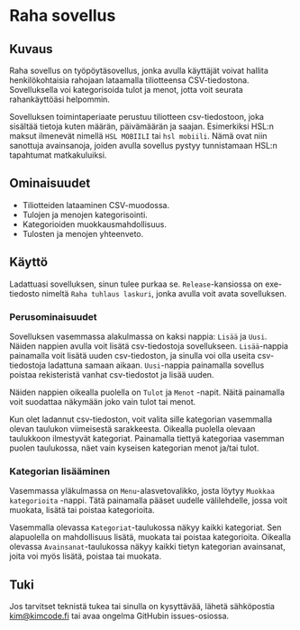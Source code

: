 # Raha sovellus

## Kuvaus

Raha sovellus on työpöytäsovellus, jonka avulla käyttäjät voivat hallita henkilökohtaisia rahojaan lataamalla tiliotteensa CSV-tiedostona. Sovelluksella voi kategorisoida tulot ja menot, jotta voit seurata rahankäyttöäsi helpommin. 

Sovelluksen toimintaperiaate perustuu tiliotteen csv-tiedostoon, joka sisältää tietoja kuten määrän, päivämäärän ja saajan. Esimerkiksi HSL:n maksut ilmenevät nimellä `HSL MOBIILI` tai `hsl mobiili`. Nämä ovat niin sanottuja avainsanoja, joiden avulla sovellus pystyy tunnistamaan HSL:n tapahtumat matkakuluiksi.


## Ominaisuudet

- Tiliotteiden lataaminen CSV-muodossa.
- Tulojen ja menojen kategorisointi.
- Kategorioiden muokkausmahdollisuus.
- Tulosten ja menojen yhteenveto.

## Käyttö

Ladattuasi sovelluksen, sinun tulee purkaa se. `Release`-kansiossa on exe-tiedosto nimeltä `Raha tuhlaus laskuri`, jonka avulla voit avata sovelluksen.

### Perusominaisuudet

Sovelluksen vasemmassa alakulmassa on kaksi nappia: `Lisää` ja `Uusi`. Näiden nappien avulla voit lisätä csv-tiedostoja sovellukseen. `Lisää`-nappia painamalla voit lisätä uuden csv-tiedoston, ja sinulla voi olla useita csv-tiedostoja ladattuna samaan aikaan. `Uusi`-nappia painamalla sovellus poistaa rekisteristä vanhat csv-tiedostot ja lisää uuden.

Näiden nappien oikealla puolella on `Tulot` ja `Menot` -napit. Näitä painamalla voit suodattaa näkymään joko vain tulot tai menot.

Kun olet ladannut csv-tiedoston, voit valita sille kategorian vasemmalla olevan taulukon viimeisestä sarakkeesta. Oikealla puolella olevaan taulukkoon ilmestyvät kategoriat. Painamalla tiettyä kategoriaa vasemman puolen taulukossa, näet vain kyseisen kategorian menot ja/tai tulot.

### Kategorian lisääminen

Vasemmassa yläkulmassa on `Menu`-alasvetovalikko, josta löytyy `Muokkaa kategorioita` -nappi. Tätä painamalla pääset uudelle välilehdelle, jossa voit muokata, lisätä tai poistaa kategorioita.

Vasemmalla olevassa `Kategoriat`-taulukossa näkyy kaikki kategoriat. Sen alapuolella on mahdollisuus lisätä, muokata tai poistaa kategorioita. Oikealla olevassa `Avainsanat`-taulukossa näkyy kaikki tietyn kategorian avainsanat, joita voi myös lisätä, poistaa tai muokata.


## Tuki

Jos tarvitset teknistä tukea tai sinulla on kysyttävää, lähetä sähköpostia kim@kimcode.fi tai avaa ongelma GitHubin issues-osiossa.
